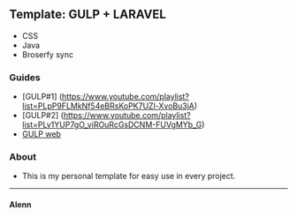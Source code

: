 ## Template: GULP + LARAVEL
- CSS
- Java
- Broserfy sync

### Guides
- [GULP#1] (https://www.youtube.com/playlist?list=PLpP9FLMkNf54eBRsKoPK7UZl-XvoBu3jA)
- [GULP#2] (https://www.youtube.com/playlist?list=PLv1YUP7gO_viROuRcGsDCNM-FUVgMYb_G)
- [GULP web](http://gulpjs.com) 

### About
- This is my personal template for easy use in every project.

---
#### Alenn
